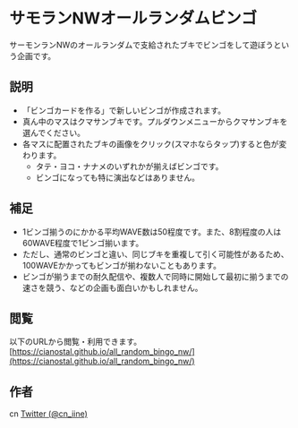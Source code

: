 サモランNWオールランダムビンゴ
====

サーモンランNWのオールランダムで支給されたブキでビンゴをして遊ぼうという企画です。

## 説明

- 「ビンゴカードを作る」で新しいビンゴが作成されます。
- 真ん中のマスはクマサンブキです。プルダウンメニューからクマサンブキを選んでください。
- 各マスに配置されたブキの画像をクリック(スマホならタップ)すると色が変わります。
  - タテ・ヨコ・ナナメのいずれかが揃えばビンゴです。
  - ビンゴになっても特に演出などはありません。

## 補足
  - 1ビンゴ揃うのにかかる平均WAVE数は50程度です。また、8割程度の人は60WAVE程度で1ビンゴ揃います。
  - ただし、通常のビンゴと違い、同じブキを重複して引く可能性があるため、100WAVEかかってもビンゴが揃わないこともあります。
  - ビンゴが揃うまでの耐久配信や、複数人で同時に開始して最初に揃うまでの速さを競う、などの企画も面白いかもしれません。

## 閲覧

以下のURLから閲覧・利用できます。  
[https://cianostal.github.io/all_random_bingo_nw/](https://cianostal.github.io/all_random_bingo_nw/)

## 作者

cn [Twitter (@cn_iine)](https://twitter.com/cn_iine)
